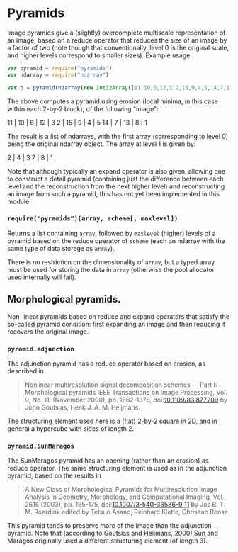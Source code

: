 # Pyramids

Image pyramids give a (slightly) overcomplete multiscale representation of an image, based on a reduce operator that reduces the size of an image by a factor of two (note though that conventionally, level 0 is the original scale, and higher levels correspond to smaller sizes). Example usage:

```javascript
var pyramid = require("pyramids")
var ndarray = require("ndarray")

var p = pyramid(ndarray(new Int32Array([11,10,6,12,3,2,15,9,4,5,14,7,13,8,1]), [3,5]), pyramid.adjunction)
```

The above computes a pyramid using erosion (local minima, in this case within each 2-by-2 block), of the following "image":

11 | 10 |  6 | 12 | 3 
 2 | 15 |  9 |  4 | 5 
14 |  7 | 13 |  8 | 1

The result is a list of ndarrays, with the first array (corresponding to level 0) being the original ndarray object. The array at level 1 is given by:

2 | 4 | 3 
7 | 8 | 1

Note that although typically an expand operator is also given, allowing one to construct a detail pyramid (containing just the difference between each level and the reconstruction from the next higher level) and reconstructing an image from such a pyramid, this has not yet been implemented in this module.

### `require("pyramids")(array, scheme[, maxlevel])`

Returns a list containing `array`, followed by `maxlevel` (higher) levels of a pyramid based on the reduce operator of `scheme` (each an ndarray with the same type of data storage as `array`).

There is no restriction on the dimensionality of `array`, but a typed array must be used for storing the data in `array` (otherwise the pool allocator used internally will fail).

## Morphological pyramids.

Non-linear pyramids based on reduce and expand operators that satisfy the so-called pyramid condition: first expanding an image and then reducing it recovers the original image.

### `pyramid.adjunction`

The adjunction pyramid has a reduce operator based on erosion, as described in

> Nonlinear multiresolution signal decomposition schemes &mdash; Part I: Morphological pyramids IEEE Transactions on Image Processing, Vol. 9, No. 11. (November 2000), pp. 1862-1876, doi:[10.1109/83.877209](http://dx.doi.org/10.1109/83.877209) by John Goutsias, Henk J. A. M. Heijmans.

The structuring element used here is a (flat) 2-by-2 square in 2D, and in general a hypercube with sides of length 2.

### `pyramid.SunMaragos`

The SunMaragos pyramid has an opening (rather than an erosion) as reduce operator. The same structuring element is used as in the adjunction pyramid, based on the results in

> A New Class of Morphological Pyramids for Multiresolution Image Analysis In Geometry, Morphology, and Computational Imaging, Vol. 2616 (2003), pp. 165-175, doi:[10.1007/3-540-36586-9_11](http://dx.doi.org/10.1007/3-540-36586-9_11) by Jos B. T. M. Roerdink edited by Tetsuo Asano, Reinhard Klette, Chrisitan Ronse.

This pyramid tends to preserve more of the image than the adjunction pyramid. Note that (according to Goutsias and Heijmans, 2000) Sun and Maragos originally used a different structuring element (of length 3).
